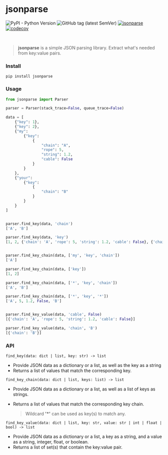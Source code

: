 # jsonparse
![PyPI - Python Version](https://img.shields.io/pypi/pyversions/jsonparse)
![GitHub tag (latest SemVer)](https://img.shields.io/github/v/tag/ctomkow/jsonparse?label=version&sort=semver)
[![jsonparse](https://github.com/ctomkow/jsonparse/actions/workflows/jsonparse-buildtest.yml/badge.svg)](https://github.com/ctomkow/jsonparse/actions/workflows/jsonparse-buildtest.yml)
[![codecov](https://codecov.io/gh/ctomkow/jsonparse/branch/master/graph/badge.svg?token=affX7FZaFk)](https://codecov.io/gh/ctomkow/jsonparse)

</br>

> **jsonparse** is a simple JSON parsing library. Extract what's needed from key:value pairs.

### Install
```
pip install jsonparse
```

### Usage
```python
from jsonparse import Parser

parser = Parser(stack_trace=False, queue_trace=False)

data = [
    {"key": 1},
    {"key": 2},
    {"my": 
        {"key": 
            {
                "chain": "A",
                "rope": 5,
                "string": 1.2,
                "cable": False
            }
        }
    },
    {"your":
    	{"key":
    		{
                "chain": "B"
            }
    	}
    }
]


parser.find_key(data, 'chain')
['A', 'B']

parser.find_key(data, 'key')
[1, 2, {'chain': 'A', 'rope': 5, 'string': 1.2, 'cable': False}, {'chain': 'B'}]


parser.find_key_chain(data, ['my', 'key', 'chain'])
['A']

parser.find_key_chain(data, ['key'])
[1, 2]

parser.find_key_chain(data, ['*', 'key', 'chain'])
['A', 'B']

parser.find_key_chain(data, ['*', 'key', '*'])
['A', 5, 1.2, False, 'B']


parser.find_key_value(data, 'cable', False)
[{'chain': 'A', 'rope': 5, 'string': 1.2, 'cable': False}]

parser.find_key_value(data, 'chain', 'B')
[{'chain': 'B'}]
```
### API
`find_key(data: dict | list, key: str) -> list`
 
- Provide JSON data as a dictionary or a list, as well as the key as a string
- Returns a list of values that match the corresponding key.

`find_key_chain(data: dict | list, keys: list) -> list`

- Provide JSON data as a dictionary or a list, as well as a list of keys as strings.
- Returns a list of values that match the corresponding key chain.

    > Wildcard **'*'** can be used as key(s) to match any.

`find_key_value(data: dict | list, key: str, value: str | int | float | bool) -> list`

- Provide JSON data as a dictionary or a list, a key as a string,
  and a value as a string, integer, float, or boolean.
- Returns a list of set(s) that contain the key:value pair.
